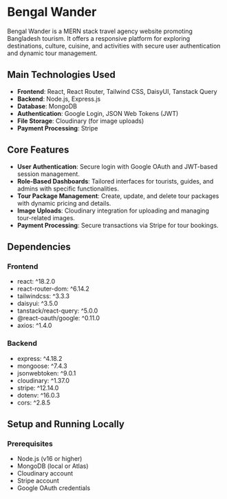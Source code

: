 # Bengal Wander

Bengal Wander is a MERN stack travel agency website promoting Bangladesh tourism. It offers a responsive platform for exploring destinations, culture, cuisine, and activities with secure user authentication and dynamic tour management.

## Main Technologies Used
- **Frontend**: React, React Router, Tailwind CSS, DaisyUI, Tanstack Query
- **Backend**: Node.js, Express.js
- **Database**: MongoDB
- **Authentication**: Google Login, JSON Web Tokens (JWT)
- **File Storage**: Cloudinary (for image uploads)
- **Payment Processing**: Stripe

## Core Features
- **User Authentication**: Secure login with Google OAuth and JWT-based session management.
- **Role-Based Dashboards**: Tailored interfaces for tourists, guides, and admins with specific functionalities.
- **Tour Package Management**: Create, update, and delete tour packages with dynamic pricing and details.
- **Image Uploads**: Cloudinary integration for uploading and managing tour-related images.
- **Payment Processing**: Secure transactions via Stripe for tour bookings.

## Dependencies
### Frontend
- react: ^18.2.0
- react-router-dom: ^6.14.2
- tailwindcss: ^3.3.3
- daisyui: ^3.5.0
- tanstack/react-query: ^5.0.0
- @react-oauth/google: ^0.11.0
- axios: ^1.4.0

### Backend
- express: ^4.18.2
- mongoose: ^7.4.3
- jsonwebtoken: ^9.0.1
- cloudinary: ^1.37.0
- stripe: ^12.14.0
- dotenv: ^16.0.3
- cors: ^2.8.5

## Setup and Running Locally

### Prerequisites
- Node.js (v16 or higher)
- MongoDB (local or Atlas)
- Cloudinary account
- Stripe account
- Google OAuth credentials
